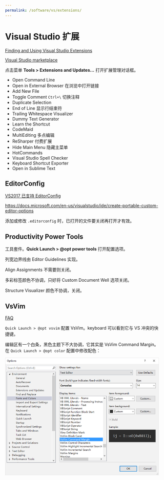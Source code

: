```yaml
---
permalink: /software/vs/extensions/
---
```


# Visual Studio 扩展

[Finding and Using Visual Studio Extensions](https://msdn.microsoft.com/en-us/library/dd293638.aspx)

[Visual Studio marketplace](https://marketplace.visualstudio.com/vs)

点击菜单 **Tools > Extensions and Updates...** 打开扩展管理对话框。

- Open Command Line
- Open in External Browser 在浏览中打开链接
- Add New File
- Toggle Comment `Ctrl+\` 切换注释
- Duplicate Selection
- End of Line 显示行结束符
- Trailing Whitespace Visualizer
- Dummy Text Generator
- Learn the Shortcut
- CodeMaid
- MultiEditing 多点编辑
- ReSharper 付费扩展
- Hide Main Menu 隐藏主菜单
- HotCommands
- Visual Studio Spell Checker
- Keyboard Shortcut Exporter
- Open in Sublime Text


## EditorConfig

[VS2017 已支持 EditorConfig](https://blogs.msdn.microsoft.com/dotnet/2016/12/15/code-style-configuration-in-the-vs2017-rc-update/)

<https://docs.microsoft.com/en-us/visualstudio/ide/create-portable-custom-editor-options>

添加或修改 `.editorconfig` 时，已打开的文件要关闭再打开才有效。

## Productivity Power Tools

工具套件。**Quick Launch > @opt power tools** 打开配置选项。

列宽边界线由 Editor Guidelines 实现。

Align Assignments 不需要则关闭。

多彩标签颜色不协调，只好将 Custom Document Well 选项关闭。

Structure Visualizer 颜色不协调，关闭。

## VsVim

[FAQ](https://github.com/jaredpar/VsVim/wiki/faq)

 `Quick Launch > @opt vsvim` 配置 VsVim。keyboard 可以看到它与 VS 冲突的快捷键。

编辑区有一个白条，黑色主题下不大协调，它其实是 VsVim Command Margin。在 `Quick Launch > @opt color` 配置中修改配色：

![](/uploads/vs/vsvim-command-margin.png)

